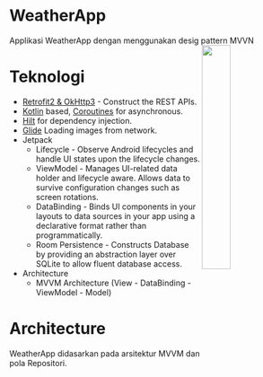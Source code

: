 # WeatherApp
Applikasi WeatherApp dengan menggunakan desig pattern MVVN
<img src="/preview/weatherapp.gif" align="right" width="32%"/>
# Teknologi
- [Retrofit2 & OkHttp3](https://github.com/square/retrofit) - Construct the REST APIs.
- [Kotlin](https://kotlinlang.org/) based, [Coroutines](https://github.com/Kotlin/kotlinx.coroutines) for asynchronous.
- [Hilt](https://dagger.dev/hilt/) for dependency injection.
- [Glide](https://github.com/bumptech/glide) Loading images from network.
- Jetpack
    - Lifecycle - Observe Android lifecycles and handle UI states upon the lifecycle changes.
    - ViewModel - Manages UI-related data holder and lifecycle aware. Allows data to survive configuration changes such as screen rotations.
    - DataBinding - Binds UI components in your layouts to data sources in your app using a declarative format rather than programmatically.
    - Room Persistence - Constructs Database by providing an abstraction layer over SQLite to allow fluent database access.
- Architecture
    - MVVM Architecture (View - DataBinding - ViewModel - Model)

# Architecture
WeatherApp didasarkan pada arsitektur MVVM dan pola Repositori.
